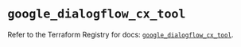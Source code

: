 # `google_dialogflow_cx_tool`

Refer to the Terraform Registry for docs: [`google_dialogflow_cx_tool`](https://registry.terraform.io/providers/hashicorp/google/6.48.0/docs/resources/dialogflow_cx_tool).
